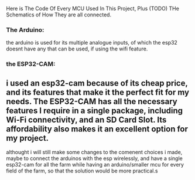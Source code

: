 Here is The Code Of Every MCU Used In This Project, Plus (TODO) THe Schematics of How They are all connected.

### The Arduino:
  the arduino is used for its multiple analogue inputs, of which the esp32 doesnt have any that can be used, if using the wifi feature.

### the ESP32-CAM:
  i used an esp32-cam because of its cheap price, and its features that make it the perfect fit for my needs. The ESP32-CAM has all the necessary features I require in a single package, including Wi-Fi connectivity, and an SD Card Slot. Its affordability also makes it an excellent option for my project.
---
althought i will still make some changes to the comenent choices i made, maybe to connect the arduinos with the esp wirelessly, and have a single esp32-cam for all the farm while having an arduino/smaller mcu for every field of the farm, so that the solution would be more practical.s

